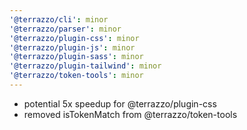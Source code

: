 ```yaml
---
'@terrazzo/cli': minor
'@terrazzo/parser': minor
'@terrazzo/plugin-css': minor
'@terrazzo/plugin-js': minor
'@terrazzo/plugin-sass': minor
'@terrazzo/plugin-tailwind': minor
'@terrazzo/token-tools': minor
---
```


- potential 5x speedup for @terrazzo/plugin-css
- removed isTokenMatch from @terrazzo/token-tools
